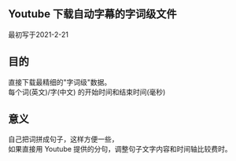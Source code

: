 ## Youtube 下载自动字幕的字词级文件
最初写于2021-2-21   

## 目的
直接下载最精细的"字词级"数据。   
每个词(英文)/字(中文) 的开始时间和结束时间(毫秒)    

## 意义
自己把词拼成句子，这样方便一些，  
如果直接用 Youtube 提供的分句，调整句子文字内容和时间轴比较费时。    

